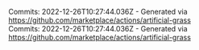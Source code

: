 Commits: 2022-12-26T10:27:44.036Z - Generated via https://github.com/marketplace/actions/artificial-grass
<br>
Commits: 2022-12-26T10:27:44.036Z - Generated via https://github.com/marketplace/actions/artificial-grass
<br>
